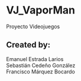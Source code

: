 # VJ_VaporMan
Proyecto Videojuegos

## Created by:
Emanuel Estrada Larios<br>
Sebastián Cedeño González<br>
Francisco Márquez Bocardo<br>
